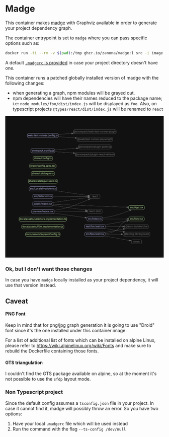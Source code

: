 # Madge

This container makes
[madge](https://www.npmjs.com/package/madge) with Graphviz
available in order to generate your project dependency graph.

The container entrypoint is set to `madge` where you can pass specific
options such as:

```sh
docker run -ti --rm -v $(pwd):/tmp ghcr.io/zanona/madge:1 src -i image.svg
```

A default [`.madgerc` is provided](./.madgerc) in case your project directory doesn't have one.

This container runs a patched globally installed version of madge with the following changes:

- when generating a graph, npm modules will be grayed out.
- npm dependencies will have their names reduced to the package name;
  i.e: `node_modules/foo/dist/index.js` will be displayed as `foo`. Also, on
  typescript projects `@types/react/dist/index.js` will be renamed to `react`

![dependency graph example](./example.svg)

### Ok, but I don't want those changes

In case you have `madge` locally installed as your project
dependency, it will use that version instead.

## Caveat

#### PNG Font

Keep in mind that for png/jpg graph generation it is going to use "Droid" font
since it's the one installed under this container image.

For a list of additional list of fonts which can be installed on alpine Linux,
please refer to https://wiki.alpinelinux.org/wiki/Fonts and make sure to
rebuild the Dockerfile containing those fonts.

#### GTS triangulation

I couldn't find the GTS package available on alpine, so at the moment it's not
possible to use the `sfdp` layout mode.

### Non Typescript project

Since the default config assumes a `tsconfig.json` file in your project.
In case it cannot find it, madge will possibly throw an error.
So you have two options:

1. Have your local `.madgerc` file which will be used instead
2. Run the command with the flag `--ts-config /dev/null`
